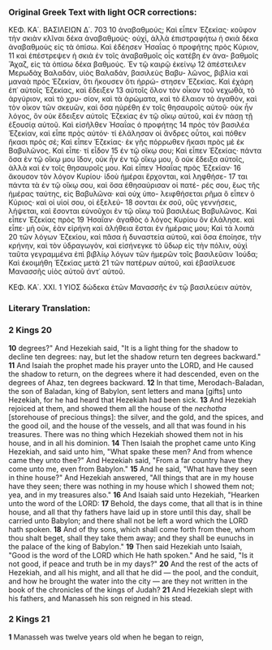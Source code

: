 ### Original Greek Text with light OCR corrections:

ΚΕΦ. ΚΑ΄. ΒΑΣΙΛΕΙΩΝ Δ΄. 703 10
ἀναβαθμούς; Καὶ εἶπεν Ἑζεκίας· κοῦφον τὴν σκιὰν κλῖναι δέκα
ἀναβαθμούς· οὐχί, ἀλλὰ ἐπιστραφήτω ἡ σκιὰ δέκα ἀναβαθμοὺς
εἰς τὰ ὀπίσω. Καὶ ἐδέησεν Ἠσαΐας ὁ προφήτης πρὸς Κύριον, 11
καὶ ἐπέστρεψεν ἡ σκιὰ ἐν τοῖς ἀναβαθμοῖς οἷς κατέβη ἐν ἀνα-
βαθμοῖς Ἄχαζ, εἰς τὰ ὀπίσω δέκα βαθμούς. Ἐν τῷ καιρῷ ἐκείνῳ 12
ἀπέστειλεν Μερωδὰχ Βαλαδάν, υἱὸς Βαλαδάν, βασιλεὺς Βαβυ-
λῶνος, βιβλία καὶ μαναὰ πρὸς Ἑζεκίαν, ὅτι ἤκουσεν ὅτι ἠρρώ-
στησεν Ἑζεκίας. Καὶ ἐχάρη ἐπ᾿ αὐτοῖς Ἑζεκίας, καὶ ἔδειξεν 13
αὐτοῖς ὅλον τὸν οἶκον τοῦ νεχωθὰ, τὸ ἀργύριον, καὶ τὸ χρυ-
σίον, καὶ τὰ ἀρώματα, καὶ τὸ ἔλαιον τὸ ἀγαθὸν, καὶ τὸν οἶκον
τῶν σκευῶν, καὶ ὅσα ηὑρέθη ἐν τοῖς θησαυροῖς αὐτοῦ· οὐκ ἦν
λόγος, ὃν οὐκ ἔδειξεν αὐτοῖς Ἑζεκίας ἐν τῷ οἴκῳ αὐτοῦ, καὶ ἐν
πάσῃ τῇ ἐξουσίᾳ αὐτοῦ. Καὶ εἰσῆλθεν Ἠσαΐας ὁ προφήτης 14
πρὸς τὸν βασιλέα Ἑζεκίαν, καὶ εἶπε πρὸς αὐτόν· τί ἐλάλησαν οἱ
ἄνδρες οὗτοι, καὶ πόθεν ἥκασι πρὸς σέ; Καὶ εἶπεν Ἑζεκίας· ἐκ
γῆς πόρρωθεν ἥκασι πρὸς μὲ ἐκ Βαβυλῶνος. Καὶ εἶπε· τί εἶδον 15
ἐν τῷ οἴκῳ σου; Καὶ εἶπεν Ἑζεκίας· πάντα ὅσα ἐν τῷ οἴκῳ
μου ἴδον, οὐκ ἦν ἐν τῷ οἴκῳ μου, ὃ οὐκ ἔδειξα αὐτοῖς, ἀλλὰ
καὶ ἐν τοῖς θησαυροῖς μου. Καὶ εἶπεν Ἠσαΐας πρὸς Ἑζεκίαν· 16
ἄκουσον τὸν λόγον Κυρίου· ἰδοὺ ἡμέραι ἔρχονται, καὶ ληφθήσε- 17
ται πάντα τὰ ἐν τῷ οἴκῳ σου, καὶ ὅσα ἐθησαύρισαν οἱ πατέ-
ρές σου, ἕως τῆς ἡμέρας ταύτης, εἰς Βαβυλῶνα· καὶ οὐχ ὑπο-
λειφθήσεται ρῆμα ὃ εἶπεν ὁ Κύριος· καὶ οἱ υἱοί σου, οἱ ἐξελεύ- 18
σονται ἐκ σοῦ, οὓς γεννήσεις, λήψεται, καὶ ἔσονται εὐνοῦχοι ἐν
τῷ οἴκῳ τοῦ βασιλέως Βαβυλῶνος. Καὶ εἶπεν Ἑζεκίας πρὸς 19
Ἠσαΐαν· ἀγαθὸς ὁ λόγος Κυρίου ὃν ἐλάλησε. καὶ εἶπε· μὴ οὐκ,
ἐὰν εἰρήνη καὶ ἀλήθεια ἔσται ἐν ἡμέραις μου; Καὶ τὰ λοιπὰ 20
τῶν λόγων Ἑζεκίου, καὶ πᾶσα ἡ δυναστεία αὐτοῦ, καὶ ὅσα
ἐποίησε, τὴν κρήνην, καὶ τὸν ὑδραγωγὸν, καὶ εἰσήνεγκε τὸ ὕδωρ
εἰς τὴν πόλιν, οὐχὶ ταῦτα γεγραμμένα ἐπὶ βιβλίῳ λόγων τῶν
ἡμερῶν τοῖς βασιλεῦσιν Ἰούδα; Καὶ ἐκοιμήθη Ἑζεκίας μετὰ 21
τῶν πατέρων αὐτοῦ, καὶ ἐβασίλευσε Μανασσῆς υἱὸς αὐτοῦ ἀντ᾿
αὐτοῦ.

ΚΕΦ. ΚΑ΄. ΧΧΙ.
1 ΥΙΟΣ δώδεκα ἐτῶν Μανασσῆς ἐν τῷ βασιλεύειν αὐτὸν,

### Literary Translation:

### 2 Kings 20

**10** degrees?" And Hezekiah said, "It is a light thing for the shadow to decline ten degrees: nay, but let the shadow return ten degrees backward."
**11** And Isaiah the prophet made his prayer unto the LORD, and He caused the shadow to return, on the degrees where it had descended, even on the degrees of Ahaz, ten degrees backward.
**12** In that time, Merodach-Baladan, the son of Baladan, king of Babylon, sent letters and mana [gifts] unto Hezekiah, for he had heard that Hezekiah had been sick.
**13** And Hezekiah rejoiced at them, and showed them all the house of the *nechotha* [storehouse of precious things]: the silver, and the gold, and the spices, and the good oil, and the house of the vessels, and all that was found in his treasures. There was no thing which Hezekiah showed them not in his house, and in all his dominion.
**14** Then Isaiah the prophet came unto King Hezekiah, and said unto him, "What spake these men? And from whence came they unto thee?" And Hezekiah said, "From a far country have they come unto me, even from Babylon."
**15** And he said, "What have they seen in thine house?" And Hezekiah answered, "All things that are in my house have they seen; there was nothing in my house which I showed them not; yea, and in my treasures also."
**16** And Isaiah said unto Hezekiah, "Hearken unto the word of the LORD:
**17** Behold, the days come, that all that is in thine house, and all that thy fathers have laid up in store until this day, shall be carried unto Babylon; and there shall not be left a word which the LORD hath spoken.
**18** And of thy sons, which shall come forth from thee, whom thou shalt beget, shall they take them away; and they shall be eunuchs in the palace of the king of Babylon."
**19** Then said Hezekiah unto Isaiah, "Good is the word of the LORD which He hath spoken." And he said, "Is it not good, if peace and truth be in my days?"
**20** And the rest of the acts of Hezekiah, and all his might, and all that he did — the pool, and the conduit, and how he brought the water into the city — are they not written in the book of the chronicles of the kings of Judah?
**21** And Hezekiah slept with his fathers, and Manasseh his son reigned in his stead.

### 2 Kings 21

**1** Manasseh was twelve years old when he began to reign,